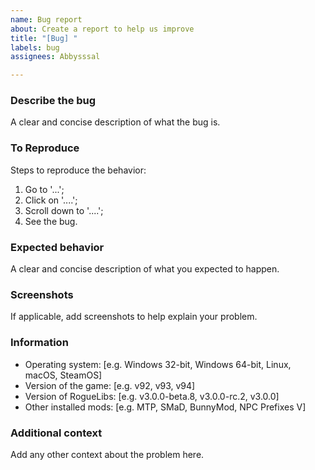 ```yaml
---
name: Bug report
about: Create a report to help us improve
title: "[Bug] "
labels: bug
assignees: Abbysssal

---
```


### Describe the bug
A clear and concise description of what the bug is.

### To Reproduce
Steps to reproduce the behavior:
1. Go to '...';
2. Click on '....';
3. Scroll down to '....';
4. See the bug.

### Expected behavior
A clear and concise description of what you expected to happen.

### Screenshots
If applicable, add screenshots to help explain your problem.

### Information
- Operating system: [e.g. Windows 32-bit, Windows 64-bit, Linux, macOS, SteamOS]
- Version of the game: [e.g. v92, v93, v94]
- Version of RogueLibs: [e.g. v3.0.0-beta.8, v3.0.0-rc.2, v3.0.0]
- Other installed mods: [e.g. MTP, SMaD, BunnyMod, NPC Prefixes V]

### Additional context
Add any other context about the problem here.
